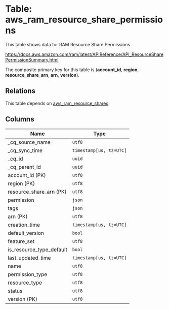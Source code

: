 # Table: aws_ram_resource_share_permissions

This table shows data for RAM Resource Share Permissions.

https://docs.aws.amazon.com/ram/latest/APIReference/API_ResourceSharePermissionSummary.html

The composite primary key for this table is (**account_id**, **region**, **resource_share_arn**, **arn**, **version**).

## Relations

This table depends on [aws_ram_resource_shares](aws_ram_resource_shares).

## Columns

| Name          | Type          |
| ------------- | ------------- |
|_cq_source_name|`utf8`|
|_cq_sync_time|`timestamp[us, tz=UTC]`|
|_cq_id|`uuid`|
|_cq_parent_id|`uuid`|
|account_id (PK)|`utf8`|
|region (PK)|`utf8`|
|resource_share_arn (PK)|`utf8`|
|permission|`json`|
|tags|`json`|
|arn (PK)|`utf8`|
|creation_time|`timestamp[us, tz=UTC]`|
|default_version|`bool`|
|feature_set|`utf8`|
|is_resource_type_default|`bool`|
|last_updated_time|`timestamp[us, tz=UTC]`|
|name|`utf8`|
|permission_type|`utf8`|
|resource_type|`utf8`|
|status|`utf8`|
|version (PK)|`utf8`|